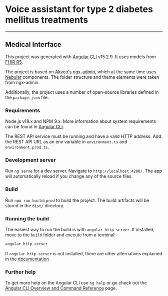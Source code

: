 # Voice assistant for type 2 diabetes mellitus treatments

---

## Medical Interface

This project was generated with [Angular CLI](https://github.com/angular/angular-cli) v15.2.9. It uses models from [FHIR R5](http://hl7.org/fhir/).

The project is based on [Akveo's ngx-admin](https://github.com/akveo/ngx-admin), which at the same time uses [Nebular](https://github.com/akveo/nebular) components. The folder structure and theme elements were taken from ngx-admin.

Additionally, the project uses a number of open-source libraries defined in the `package.json` file.

### Requirements

Node.js v18.x and NPM 9.x. More information about system requirements can be found in [Angular CLI](https://github.com/angular/angular-cli).

The REST API service must be running and have a valid HTTP address. Add the REST API URL as an env variable in `environment.ts` and `environment.prod.ts`.

### Development server

Run `ng serve` for a dev server. Navigate to `http://localhost:4200/`. The app will automatically reload if you change any of the source files.

### Build

Run `npm run build:prod` to build the project. The build artifacts will be stored in the `dist/` directory.

### Running the build

The easiest way to run the build is with `angular-http-server`. If installed, move to the `build` folder and execute from a terminal:

```bash
angular-http-server
```

If `angular-http-server` is not installed, there are other alternatives explained in the [documentation](https://angular.io/guide/deployment) 

### Further help

To get more help on the Angular CLI use `ng help` or go check out the [Angular CLI Overview and Command Reference](https://angular.io/cli) page.
